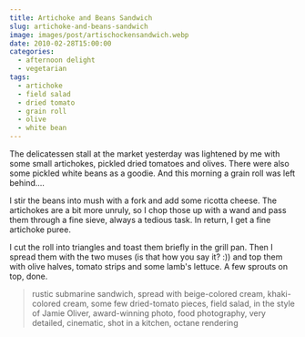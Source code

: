 ```yaml
---
title: Artichoke and Beans Sandwich
slug: artichoke-and-beans-sandwich
image: images/post/artischockensandwich.webp
date: 2010-02-28T15:00:00
categories: 
  - afternoon delight
  - vegetarian
tags: 
  - artichoke
  - field salad
  - dried tomato
  - grain roll
  - olive
  - white bean
---
```


The delicatessen stall at the market yesterday was lightened by me with some small artichokes, pickled dried tomatoes and olives. There were also some pickled white beans as a goodie. And this morning a grain roll was left behind....

I stir the beans into mush with a fork and add some ricotta cheese. The artichokes are a bit more unruly, so I chop those up with a wand and pass them through a fine sieve, always a tedious task. In return, I get a fine artichoke puree.

I cut the roll into triangles and toast them briefly in the grill pan. Then I spread them with the two muses (is that how you say it? :)) and top them with olive halves, tomato strips and some lamb's lettuce. A few sprouts on top, done.

> rustic submarine sandwich, spread with beige-colored cream, khaki-colored cream, some few dried-tomato pieces, field salad, in the style of Jamie Oliver, award-winning photo, food photography, very detailed, cinematic, shot in a kitchen, octane rendering